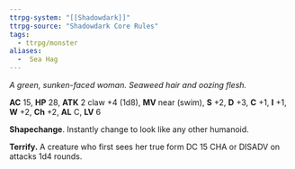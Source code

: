 ```yaml
---
ttrpg-system: "[[Shadowdark]]"
ttrpg-source: "Shadowdark Core Rules"
tags:
  - ttrpg/monster
aliases:
  -  Sea Hag
---
```


_A green, sunken-faced woman. Seaweed hair and oozing flesh._

**AC** 15, **HP** 28, **ATK** 2 claw +4 (1d8), **MV** near (swim), **S** +2, **D** +3, **C** +1, **I** +1, **W** +2, **Ch** +2, **AL** C, **LV** 6

**Shapechange**. Instantly change to look like any other humanoid. 

**Terrify.** A creature who first sees her true form DC 15 CHA or DISADV on attacks 1d4 rounds.


